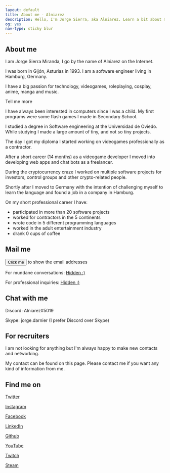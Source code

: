 ```yaml
---
layout: default
title: About me - Alniarez
description: Hello, I'm Jorge Sierra, aka Alniarez. Learn a bit about me and obtain my contact information on this page.
og: yes
nav-type: sticky blur
---
```

<section class="container width-limit">
	<h1><i class="fas fa-user"></i> About me</h1>
	<p>I am Jorge Sierra Miranda, I go by the name of Alniarez on the Internet.</p>
	<p>I was born in Gijón, Asturias in 1993. I am a software engineer living in Hamburg, Germany.</p>
	<p>I have a big passion for technology, videogames, roleplaying, cosplay, anime, manga and music.</p>
	<div class="boxed toggle transition">
		<div class="animate-opacity toggle-component toggle-trigger pointer full-width center">
			<i class="fas fa-chevron-down large-font right padding"></i>
			<p>Tell me more</p>
		</div>
		<div class="animate-opacity toggle-component hidden padding">
			<span class="toggle-trigger pointer"><i class="fas fa-chevron-up large-font right"></i></span>
			<p>I have always been interested in computers since I was a child. My first programs were some flash games I made in Secondary School.</p>
			<p>I studied a degree in Software engineering at the Universidad de Oviedo. While studying I made a large amount of tiny, and not so tiny projects.</p>
			<p>The day I got my diploma I started working on videogames professionally as a contractor.</p>
			<p>After a short career (14 months) as a videogame developer I moved into developing web apps and chat bots as a freelancer.</p>
			<p>During the cryptocurrency craze I worked on multiple software projects for investors, control groups and other crypto-related people.</p>
			<p>Shortly after I moved to Germany with the intention of challenging myself to learn the language and found a job in a company in Hamburg.</p>
			<p>On my short professional career I have:</p>
			<ul class="ul">
				<li>participated in more than 20 software projects</li>
				<li>worked for contractors in the 5 continents</li>
				<li>wrote code in 5 different programming languages</li>
				<li>worked in the adult entertainment industry</li>
				<li>drank 0 cups of coffee</li>
			</ul>
		</div>
	</div>	
	<h2><i class="fa fa-envelope fa-fw"></i> Mail me</h2>
	<p><button id="showEmail" class="rounded">Click me</button> to show the email addresses</p>
	<p>For mundane conversations: <a href="#" class="secretMailto" data-secret="ujG.fkxVd%40RLyxkUfS">Hidden :)</a></p>
	<p>For professional inquiries: <a href="#" class="secretMailto" data-secret="uHG.fkSuqHp%40LdyjoSgUSTkuxyyLOb">Hidden :)</a></p>
	<h2><i class="fas fa-comments"></i> Chat with me</h2>
	<div class="row">
		<div class="col center">
			<p><i class="fab fa-discord large-font"></i> Discord: <span>Alniarez#5019</span></p>
		</div>
		<div class="col center">
			<p><i class="fab fa-skype large-font"></i> Skype: <span>jorge.darnier</span> (I prefer Discord over Skype)</p>
		</div>
	</div>
	<h2 id="recruiters"><i class="fa fa-address-card"></i> For recruiters</h2>
    <p>I am not looking for anything but I'm always happy to make new contacts and networking.</p>
	<p>My contact can be found on this page. Please contact me if you want any kind of information from me.</p>
	<h2>Find me on</h2>
	<div class="row">
		<div class="col center">
			<p><i class="fab fa-twitter-square super-large-font"></i> <a href="https://twitter.com/Alniarez"> Twitter</a></p>
			<p><i class="fab fa-instagram super-large-font"></i> <a href="https://www.instagram.com/alniarez/"> Instagram</a></p>
       		<p><i class="fab fa-facebook-square super-large-font"></i> <a href="https://www.facebook.com/Alniarez/"> Facebook</a></p>
		</div>
		<div class="col center">
			<p><i class="fab fa-linkedin super-large-font"></i> <a href="https://www.linkedin.com/in/jorge-sierra-miranda/"> LinkedIn</a></p>
			<p><i class="fab fa-github super-large-font"></i> <a href="https://github.com/alniarez"> Github</a></p>
		</div>
		<div class="col center">
			<p><i class="fab fa-youtube super-large-font"></i> <a href="https://www.youtube.com/channel/UCapN1clZl8sar00SQ0rafSA/"> YouTube</a></p>
			<p><i class="fab fa-twitch super-large-font"></i> <a href="https://www.twitch.tv/mitetis/"> Twitch</a></p>
			<p><i class="fab fa-steam-square super-large-font"></i> <a href="https://steamcommunity.com/id/Alniarez/"> Steam</a></p>
		</div>
	</div>
</section>
<!-- Extra scrips -->
<script>
	setActiveMenuItem("#nav-about")
	setTheme("light-theme")
	$("#showEmail").click(function() {
		$(this).parent().remove()
		showSecretEmail()
	})
</script>
